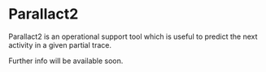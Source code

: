 # Parallact2

Parallact2 is an operational support tool which is useful to predict the next activity in a given partial trace.

Further info will be available soon.
